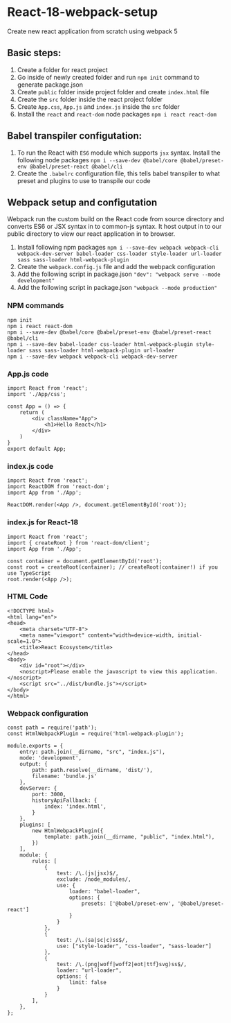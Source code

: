 # React-18-webpack-setup
Create new react application from scratch using webpack 5

## Basic steps:
1. Create a folder for react project
2. Go inside of newly created folder and run `npm init` command to generate package.json
3. Create `public` folder inside project folder and create `index.html` file
4. Create the `src` folder inside the react project folder
5. Create `App.css`, `App.js` and `index.js` inside the `src` folder
6. Install the `react` and `react-dom` node packages `npm i react react-dom`

## Babel transpiler configutation:
1. To run the React with `ES6` module which supports `jsx` syntax. Install the following node packages `npm i --save-dev @babel/core @babel/preset-env @babel/preset-react @babel/cli`
2. Create the `.babelrc` configuration file, this tells babel transpiler to what preset and plugins to use to transpile our code

## Webpack setup and configutation
Webpack run the custom build on the React code from source directory and converts ES6 or JSX syntax in to common-js syntax. It host output in to our public directory to view our react application in to browser.
1. Install following npm packages `npm i --save-dev webpack webpack-cli webpack-dev-server babel-loader css-loader style-loader url-loader sass sass-loader html-webpack-plugin`
2. Create the `webpack.config.js` file and add the webpack configuration
3. Add the following script in package.json `"dev": "webpack serve --mode development"`
4. Add the following script in package.json `"webpack --mode production"`

### NPM commands
```
npm init
npm i react react-dom
npm i --save-dev @babel/core @babel/preset-env @babel/preset-react @babel/cli
npm i --save-dev babel-loader css-loader html-webpack-plugin style-loader sass sass-loader html-webpack-plugin url-loader 
npm i --save-dev webpack webpack-cli webpack-dev-server
```

### App.js code
```
import React from 'react';
import './App/css';

const App = () => {
    return (
        <div className="App">
            <h1>Hello React</h1>
        </div>
    )
}
export default App;
```

### index.js code
```
import React from 'react';
import ReactDOM from 'react-dom';
import App from './App';

ReactDOM.render(<App />, document.getElementById('root'));
```
### index.js for React-18
```
import React from 'react';
import { createRoot } from 'react-dom/client';
import App from './App';

const container = document.getElementById('root');
const root = createRoot(container); // createRoot(container!) if you use TypeScript
root.render(<App />);
```
### HTML Code
```
<!DOCTYPE html>
<html lang="en">
<head>
    <meta charset="UTF-8">
    <meta name="viewport" content="width=device-width, initial-scale=1.0">
    <title>React Ecosystem</title>
</head>
<body>
    <div id="root"></div>
    <noscript>Please enable the javascript to view this application.</noscript>
    <script src="../dist/bundle.js"></script>
</body>
</html>
```
### Webpack configuration
```
const path = require('path');
const HtmlWebpackPlugin = require('html-webpack-plugin');

module.exports = {
    entry: path.join(__dirname, "src", "index.js"),
    mode: 'development',
    output: {
        path: path.resolve(__dirname, 'dist/'),
        filename: 'bundle.js'
    },
    devServer: {
        port: 3000,
        historyApiFallback: {
            index: 'index.html',
        }
    },
    plugins: [
        new HtmlWebpackPlugin({
            template: path.join(__dirname, "public", "index.html"),
        })
    ],
    module: {
        rules: [
            {
                test: /\.(js|jsx)$/,
                exclude: /node_modules/,
                use: {
                    loader: "babel-loader",
                    options: {
                        presets: ['@babel/preset-env', '@babel/preset-react']
                    }
                }
            },
            {
                test: /\.(sa|sc|c)ss$/,
                use: ["style-loader", "css-loader", "sass-loader"]
            },
            {
                test: /\.(png|woff|woff2|eot|ttf}svg)ss$/,
                loader: "url-loader",
                options: {
                    limit: false
                }
            }
        ],
    },
};
```
